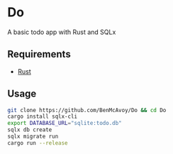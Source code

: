 # Do
A basic todo app with Rust and SQLx

## Requirements
- [Rust](https://rust-lang.org)

## Usage
```bash
git clone https://github.com/BenMcAvoy/Do && cd Do
cargo install sqlx-cli
export DATABASE_URL="sqlite:todo.db"
sqlx db create
sqlx migrate run
cargo run --release
```
